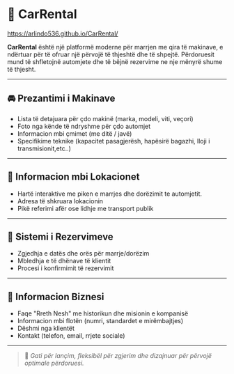 # 🚗 CarRental
https://arlindo536.github.io/CarRental/

**CarRental** është një platformë moderne për marrjen me qira të makinave, e ndërtuar për të ofruar një përvojë të thjeshtë dhe të shpejtë. Përdoruesit mund të shfletojnë automjete dhe  të bëjnë rezervime ne nje mënyrë shume të thjesht.

---

## 🚘 Prezantimi i Makinave

- Lista të detajuara për çdo makinë (marka, modeli, viti, veçori)  
- Foto nga kënde të ndryshme për çdo automjet  
- Informacion mbi çmimet (me ditë / javë)  
- Specifikime teknike (kapacitet pasagjerësh, hapësirë bagazhi, lloji i transmisionit,etc..)  


---

## 📍 Informacion mbi Lokacionet

- Hartë interaktive me piken e marrjes dhe dorëzimit te automjetit.
- Adresa të shkruara lokacionin 
- Pikë referimi afër ose lidhje me transport publik  

---

## 📝 Sistemi i Rezervimeve

- Zgjedhja e datës dhe orës për marrje/dorëzim  
- Mbledhja e të dhënave të klientit  
- Procesi i konfirmimit të rezervimit
  
---

## 🏢 Informacion Biznesi

- Faqe "Rreth Nesh" me historikun dhe misionin e kompanisë  
- Informacion mbi flotën (numri, standardet e mirëmbajtjes)  
- Dëshmi nga klientët  
- Kontakt (telefon, email, rrjete sociale)  

---

> 🔧 *Gati për lançim, fleksibël për zgjerim dhe dizajnuar për përvojë optimale përdoruesi.*
